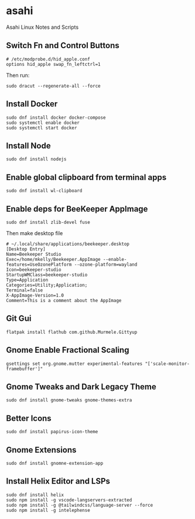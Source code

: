 # asahi
Asahi Linux Notes and Scripts

## Switch Fn and Control Buttons
```
# /etc/modprobe.d/hid_apple.conf
options hid_apple swap_fn_leftctrl=1
```
Then run:
```
sudo dracut --regenerate-all --force
```

## Install Docker
```
sudo dnf install docker docker-compose
sudo systemctl enable docker
sudo systemctl start docker
```

## Install Node
```
sudo dnf install nodejs
```

## Enable global clipboard from terminal apps
```
sudo dnf install wl-clipboard
```

## Enable deps for BeeKeeper AppImage
```
sudo dnf install zlib-devel fuse
```
Then make desktop file
```
# ~/.local/share/applications/beekeeper.desktop
[Desktop Entry]
Name=Beekeeper Studio
Exec=/home/mkelly/Beekeeper.AppImage --enable-features=UseOzonePlatform --ozone-platform=wayland
Icon=beekeeper-studio
StartupWMClass=beekeeper-studio
Type=Application
Categories=Utility;Application;
Terminal=false
X-AppImage-Version=1.0
Comment=This is a comment about the AppImage
```

## Git Gui
```
flatpak install flathub com.github.Murmele.Gittyup
```


## Gnome Enable Fractional Scaling
```
gsettings set org.gnome.mutter experimental-features "['scale-monitor-framebuffer']"
```

## Gnome Tweaks and Dark Legacy Theme
```
sudo dnf install gnome-tweaks gnome-themes-extra
```

## Better Icons
```
sudo dnf install papirus-icon-theme
```

## Gnome Extensions
```
sudo dnf install gnomne-extension-app
```

## Install Helix Editor and LSPs
```
sudo dnf install helix
sudo npm install -g vscode-langservers-extracted
sudo npm install -g @tailwindcss/language-server --force
sudo npm install -g intelephense
```
